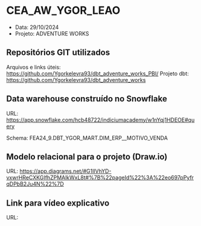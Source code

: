 # CEA_AW_YGOR_LEAO
* Data: 29/10/2024
* Projeto: ADVENTURE WORKS
 

## Repositórios GIT utilizados

Arquivos e links úteis: https://github.com/Ygorkelevra93/dbt_adventure_works_PBI/
Projeto dbt: https://github.com/Ygorkelevra93/dbt_adventure_works



## Data warehouse construído no Snowflake

URL: 
https://app.snowflake.com/hcb48722/indiciumacademy/w1nYqj1HDEOE#query

Schema: FEA24_9.DBT_YGOR_MART.DIM_ERP__MOTIVO_VENDA

## Modelo relacional para o projeto (Draw.io)
URL: https://app.diagrams.net/#G1lIVhYD-vxwrHReCXKGIfhZPMAlkWxL8t#%7B%22pageId%22%3A%22eo697pPyfrqDPbB2Ju4N%22%7D

## Link para vídeo explicativo
URL: 
